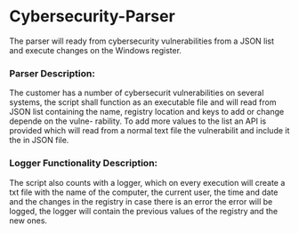 # Cybersecurity-Parser
The parser will ready from cybersecurity vulnerabilities from a JSON list and execute changes on the Windows register.
 
### Parser Description: 

The customer has a number of cybersecurit vulnerabilities on several systems, the script shall function as an executable
file and will read from JSON list containing the name, registry location and keys to add or change depende on the vulne-
rability. To add more values to the list an API is provided which will read from a normal text file the vulnerabilit and
include it the in JSON file.

### Logger Functionality Description:

The script also counts with a logger, which on every execution will create a txt file with the name of the 
computer, the current user, the time and date and the changes in the registry in case there is an error the error will
be logged, the logger will contain the previous values of the registry and the new ones. 



